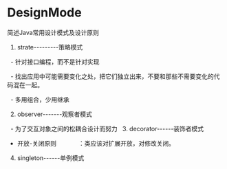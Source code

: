 # DesignMode
简述Java常用设计模式及设计原则

1. strate---------策略模式

   - 针对接口编程，而不是针对实现
   
   - 找出应用中可能需要变化之处，把它们独立出来，不要和那些不需要变化的代码混在一起。
   
   - 多用组合，少用继承
   
2. observer-------观察者模式

   - 为了交互对象之间的松耦合设计而努力
   
3. decorator------装饰者模式

   - 开放-关闭原则
              ：类应该对扩展开放，对修改关闭。
   
4. singleton------单例模式


